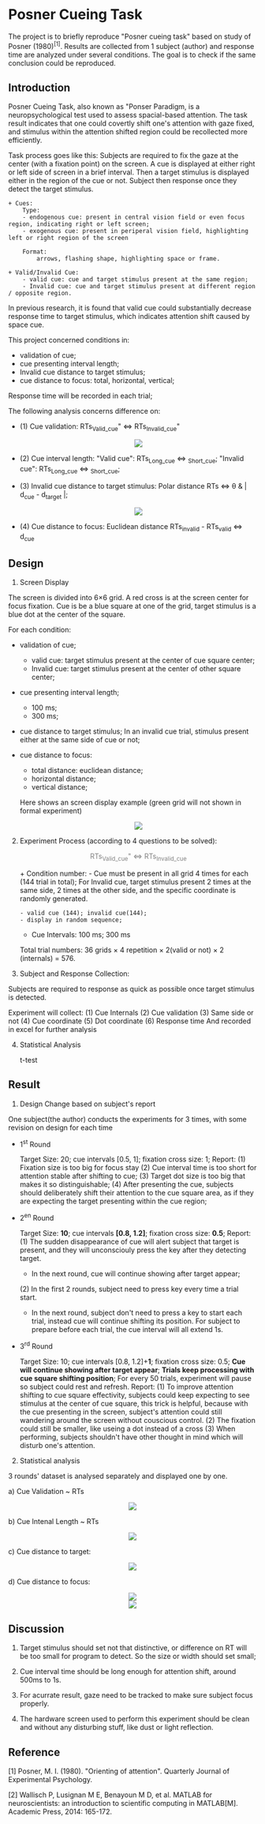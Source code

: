 # Posner Cueing Task

The project is to briefly reproduce "Posner cueing task" based on study of Posner (1980)<sup>[1]</sup>. Results are collected from 1 subject (author) and response time are analyzed under several conditions. The goal is to check if the same conclusion could be reproduced.

## Introduction

Posner Cueing Task, also known as "Ponser Paradigm, is a neuropsychological test used to assess spacial-based attention. The task result indicates that one could covertly shift one's attention with gaze fixed, and stimulus within the attention shifted region could be recollected more efficiently.

Task process goes like this:
	Subjects are required to fix the gaze at the center (with a fixation point) on the screen. A cue is displayed at either right or left side of screen in a brief interval. Then a target stimulus is displayed either in the region of the cue or not. Subject then response once they detect the target stimulus.

	+ Cues:
		Type:
		- endogenous cue: present in central vision field or even focus region, indicating right or left screen;
		- exogenous cue: present in periperal vision field, highlighting left or right region of the screen

		Format:
			arrows, flashing shape, highlighting space or frame.

	+ Valid/Invalid Cue:
		- valid cue: cue and target stimulus present at the same region;
		- Invalid cue: cue and target stimulus present at different region / opposite region.

In previous research, it is found that valid cue could substantially decrease response time to target stimulus, which indicates attention shift caused by space cue.

This project concerned conditions in:
+ validation of cue;
+ cue presenting interval length;
+ Invalid cue distance to target stimulus;
+ cue distance to focus: total, horizontal, vertical;

Response time will be recorded in each trial;

The following analysis concerns difference on:
+ (1) Cue validation: 
	 RTs<sub>Valid_cue</sub>" <=> RTs<sub>Invalid_cue</sub>" 

    <div align=center>
		<img width="" height="" src="intro_cue_validation.png">
    </div>

+ (2) Cue interval length:
	"Valid cue": RTs<sub>Long_cue</sub> <=> <sub>Short_cue</sub>;
	"Invalid cue": RTs<sub>Long_cue</sub> <=> <sub>Short_cue</sub>;


+ (3) Invalid cue distance to target stimulus:
	  Polar distance
	  RTs <=> θ & | d<sub>cue</sub> - d<sub>target</sub> |;

	<div align=center>
		<img width="" height="" src="intro_cue_target_distance.png">
	</div>

+ (4) Cue distance to focus:
      Euclidean distance
      RTs<sub>invalid</sub> - RTs<sub>valid</sub> <=> d<sub>cue</sub>

## Design

1. Screen Display

The screen is divided into 6×6 grid. A red cross is at the screen center for focus fixation. Cue is be a blue square at one of the grid, target stimulus is a blue dot at the center of the square.

For each condition:
+ validation of cue;
	- valid cue: target stimulus present at the center of cue square center;
	- Invalid cue: target stimulus present at the center of other square center;
+ cue presenting interval length;
	- 100 ms;
	- 300 ms;
+ cue distance to target stimulus;
	In an invalid cue trial, stimulus present either at the same side of cue or not;
+ cue distance to focus: 
	- total distance: euclidean distance;
	- horizontal distance;
	- vertical distance;

	Here shows an screen display example (green grid will not shown in formal experiment)

	<div align=center>
		<img width="" height="" src="intro_screen_display.png">
	</div>


2. Experiment Process (according to 4 questions to be solved):

	 <p align="center" ><font color=grey>RTs<sub>Valid_cue</sub>" <=> RTs<sub>Invalid_cue</sub></font></p> 
	 + Condition number:
	   - Cue must be present in all grid 4 times for each (144 trial in total);
	   For Invalid cue, target stimulus present 2 times at the same side, 2 times at the other side, and the specific coordinate is randomly generated.

	   - valid cue (144); invalid cue(144);
	   - display in random sequence;
	 + Cue Intervals: 100 ms; 300 ms

	 Total trial numbers: 
	 36 grids × 4 repetition × 2(valid or not) × 2 (internals) = 576. 


3. Subject and Response Collection:

Subjects are required to response as quick as possible once target stimulus is detected.

Experiment will collect:
(1) Cue Internals
(2) Cue validation
(3) Same side or not
(4) Cue coordinate
(5) Dot coordinate
(6) Response time
And recorded in excel for further analysis

4. Statistical Analysis

	t-test

## Result

1. Design Change based on subject's report

One subject(the author) conducts the experiments for 3 times, with some revision on design for each time
+ 1<sup>st</sup> Round

	Target Size: 20; cue intervals [0.5, 1]; fixation cross size: 1;
	Report:
		(1) Fixation size is too big for focus stay
		(2) Cue interval time is too short for attention stable after shifting to cue;
		(3) Target dot size is too big that makes it so distinguishable;
		(4) After presenting the cue, subjects should deliberately shift their attention to the cue square area, as if they are expecting the target presenting within the cue region;

+ 2<sup>en</sup> Round

	Target Size: **10**; cue intervals **[0.8, 1.2]**; fixation cross size: **0.5**;
	Report:
	(1) The sudden disappearance of cue will alert subject that target is present, and they will unconsciouly press the key after they detecting target.

	- In the next round, cue will continue showing after target appear;

	(2) In the first 2 rounds, subject need to press key every time a trial start.

	- In the next round, subject don't need to press a key to start each trial, instead cue will continue shifting its position. For subject to prepare before each trial, the cue interval will all extend 1s.

+ 3<sup>rd</sup> Round

	Target Size: 10; cue intervals [0.8, 1.2]+**1**; fixation cross size: 0.5;
	**Cue will continue showing after target appear**;
	**Trials keep processing with cue square shifting position**;
	For every 50 trials, experiment will pause so subject could rest and refresh.
	Report:
	(1) To improve attention shifting to cue square effectivity, subjects could keep expecting to see stimulus at the center of cue square, this trick is helpful, because with the cue presenting in the screen, subject's attention could still wandering around the screen without couscious control.
	(2) The fixation could still be smaller, like useing a dot instead of a cross
	(3) When performing, subjects shouldn't have other thought in mind which will disturb one's attention.

2. Statistical analysis 

3 rounds' dataset is analysed separately and displayed one by one.


a) Cue Validation ~ RTs

<div align=center>
	<img width="" height="" src="validation_2.png">
</div>


b) Cue Intenal Length ~ RTs

<div align=center>
	<img width="" height="" src="cue_time.png">
</div>


c) Cue distance to target:

<div align=center>
	<img width="" height="" src="cue_target_distance.png">
</div>


d) Cue distance to focus:

<div align=center>
	<img width="" height="" src="cue_focus_distance_1.png">
</div>

<div align=center>
	<img width="" height="" src="cue_focus_distance_2.png">
</div>



## Discussion

1. Target stimulus should set not that distinctive, or difference on RT will be too small for program to detect. So the size or width should set small;

2. Cue interval time should be long enough for attention shift, around 500ms to 1s.

3. For acurrate result, gaze need to be tracked to make sure subject focus properly.

4. The hardware screen used to perform this experiment should be clean and without any disturbing stuff, like dust or light reflection.

## Reference

[1] Posner, M. I. (1980). "Orienting of attention". Quarterly Journal of Experimental Psychology.

[2] Wallisch P, Lusignan M E, Benayoun M D, et al. MATLAB for neuroscientists: an introduction to scientific computing in MATLAB[M]. Academic Press, 2014: 165-172.